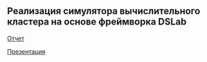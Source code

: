 ## Реализация симулятора вычислительного кластера на основе фреймворка DSLab

[Отчет](https://nogokama.github.io/UniversityDiploma/report.pdf)

[Презентация](https://nogokama.github.io/UniversityDiploma/presentation.pdf)


